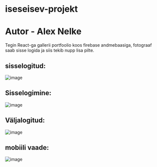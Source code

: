 # iseseisev-projekt
# Autor - Alex Nelke

Tegin React-ga gallerii portfoolio koos firebase andmebaasiga, fotograaf saab sisse logida ja siis tekib nupp lisa pilte.

## sisselogitud:
![image](https://user-images.githubusercontent.com/71014196/119161369-ef0af980-ba61-11eb-909f-b3bf352df878.png)
## Sisselogimine:
![image](https://user-images.githubusercontent.com/71014196/119161479-0944d780-ba62-11eb-9db1-21b440171762.png)
## Väljalogitud:
![image](https://user-images.githubusercontent.com/71014196/119161797-604aac80-ba62-11eb-9477-bb4cc8fbe581.png)
## mobiili vaade:
![image](https://user-images.githubusercontent.com/71014196/119161876-7193b900-ba62-11eb-8c07-eca80624b4e1.png)
